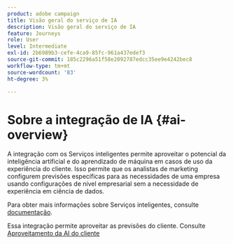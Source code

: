 ```yaml
---
product: adobe campaign
title: Visão geral do serviço de IA
description: Visão geral do serviço de IA
feature: Journeys
role: User
level: Intermediate
exl-id: 2b6989b3-cefe-4ca9-85fc-961a437edef3
source-git-commit: 185c2296a51f58e2092787edcc35ee9e4242bec8
workflow-type: tm+mt
source-wordcount: '83'
ht-degree: 3%

---
```


# Sobre a integração de IA {#ai-overview}

A integração com os Serviços inteligentes permite aproveitar o potencial da inteligência artificial e do aprendizado de máquina em casos de uso da experiência do cliente. Isso permite que os analistas de marketing configurem previsões específicas para as necessidades de uma empresa usando configurações de nível empresarial sem a necessidade de experiência em ciência de dados.

Para obter mais informações sobre Serviços inteligentes, consulte [documentação](https://experienceleague.adobe.com/docs/experience-platform/intelligent-services/home.html).

Essa integração permite aproveitar as previsões do cliente. Consulte [Aproveitamento da AI do cliente](../ai-services/leveraging-customer-ai.md)

<!--* fatigue scores, see [Leveraging Journey AI](../ai-services/leveraging-fatigue-scores.md)-->
